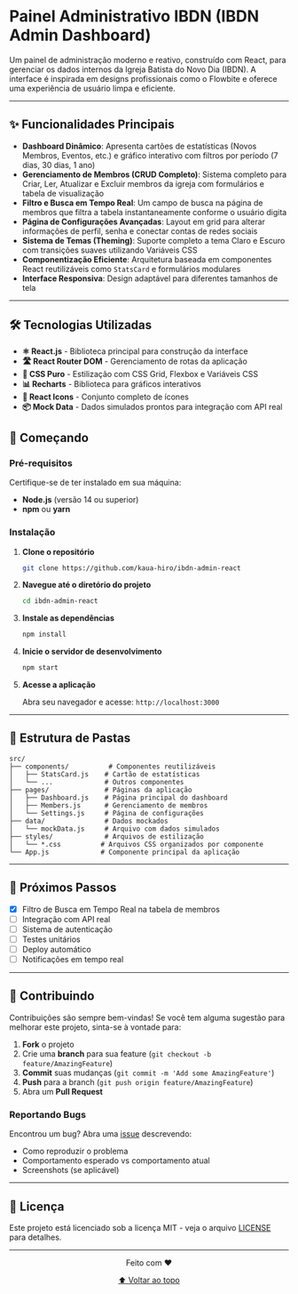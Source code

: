 # Painel Administrativo IBDN (IBDN Admin Dashboard)

Um painel de administração moderno e reativo, construído com React, para gerenciar os dados internos da Igreja Batista do Novo Dia (IBDN). A interface é inspirada em designs profissionais como o Flowbite e oferece uma experiência de usuário limpa e eficiente.

---

## ✨ Funcionalidades Principais

- **Dashboard Dinâmico**: Apresenta cartões de estatísticas (Novos Membros, Eventos, etc.) e gráfico interativo com filtros por período (7 dias, 30 dias, 1 ano)
- **Gerenciamento de Membros (CRUD Completo)**: Sistema completo para Criar, Ler, Atualizar e Excluir membros da igreja com formulários e tabela de visualização
- **Filtro e Busca em Tempo Real**: Um campo de busca na página de membros que filtra a tabela instantaneamente conforme o usuário digita
- **Página de Configurações Avançadas**: Layout em grid para alterar informações de perfil, senha e conectar contas de redes sociais
- **Sistema de Temas (Theming)**: Suporte completo a tema Claro e Escuro com transições suaves utilizando Variáveis CSS
- **Componentização Eficiente**: Arquitetura baseada em componentes React reutilizáveis como `StatsCard` e formulários modulares
- **Interface Responsiva**: Design adaptável para diferentes tamanhos de tela

---

## 🛠️ Tecnologias Utilizadas

- **⚛️ React.js** - Biblioteca principal para construção da interface
- **🛣️ React Router DOM** - Gerenciamento de rotas da aplicação
- **🎨 CSS Puro** - Estilização com CSS Grid, Flexbox e Variáveis CSS
- **📊 Recharts** - Biblioteca para gráficos interativos
- **🎯 React Icons** - Conjunto completo de ícones
- **📦 Mock Data** - Dados simulados prontos para integração com API real

## 🚀 Começando

### Pré-requisitos

Certifique-se de ter instalado em sua máquina:

- **Node.js** (versão 14 ou superior)
- **npm** ou **yarn**

### Instalação

1. **Clone o repositório**
   ```bash
   git clone https://github.com/kaua-hiro/ibdn-admin-react
   ```

2. **Navegue até o diretório do projeto**
   ```bash
   cd ibdn-admin-react
   ```

3. **Instale as dependências**
   ```bash
   npm install
   ```

4. **Inicie o servidor de desenvolvimento**
   ```bash
   npm start
   ```

5. **Acesse a aplicação**
   
   Abra seu navegador e acesse: `http://localhost:3000`

---

## 📂 Estrutura de Pastas

```
src/
├── components/          # Componentes reutilizáveis
│   ├── StatsCard.js    # Cartão de estatísticas
│   └── ...             # Outros componentes
├── pages/              # Páginas da aplicação
│   ├── Dashboard.js    # Página principal do dashboard
│   ├── Members.js      # Gerenciamento de membros
│   └── Settings.js     # Página de configurações
├── data/               # Dados mockados
│   └── mockData.js     # Arquivo com dados simulados
├── styles/             # Arquivos de estilização
│   └── *.css          # Arquivos CSS organizados por componente
└── App.js             # Componente principal da aplicação
```

---

## 🎯 Próximos Passos

- [x] Filtro de Busca em Tempo Real na tabela de membros
- [ ] Integração com API real
- [ ] Sistema de autenticação
- [ ] Testes unitários
- [ ] Deploy automático
- [ ] Notificações em tempo real

---

## 🤝 Contribuindo

Contribuições são sempre bem-vindas! Se você tem alguma sugestão para melhorar este projeto, sinta-se à vontade para:

1. **Fork** o projeto
2. Crie uma **branch** para sua feature (`git checkout -b feature/AmazingFeature`)
3. **Commit** suas mudanças (`git commit -m 'Add some AmazingFeature'`)
4. **Push** para a branch (`git push origin feature/AmazingFeature`)
5. Abra um **Pull Request**

### Reportando Bugs

Encontrou um bug? Abra uma [issue](../../issues) descrevendo:
- Como reproduzir o problema
- Comportamento esperado vs comportamento atual
- Screenshots (se aplicável)

---

## 📄 Licença

Este projeto está licenciado sob a licença MIT - veja o arquivo [LICENSE](LICENSE) para detalhes.

---

<div align="center">
  <p>Feito com ❤️ </p>
  <p>
    <a href="#painel-administrativo-ibdn-ibdn-admin-dashboard">⬆️ Voltar ao topo</a>
  </p>
</div>
